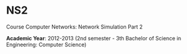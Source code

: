 # NS2
Course Computer Networks: Network Simulation Part 2

**Academic Year**: 2012-2013 (2nd semester - 3th Bachelor of Science in Engineering: Computer Science)
